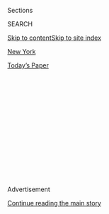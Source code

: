 <div id="app">

<div>

<div>

<div>

<div class="NYTAppHideMasthead css-1q2w90k e1suatyy0">

<div class="section css-ui9rw0 e1suatyy2">

<div class="css-eph4ug er09x8g0">

<div class="css-6n7j50">

</div>

<span class="css-1dv1kvn">Sections</span>

<div class="css-10488qs">

<span class="css-1dv1kvn">SEARCH</span>

</div>

[Skip to content](#site-content)[Skip to site index](#site-index)

</div>

<div id="masthead-section-label" class="css-1wr3we4 eaxe0e00">

[New
York](https://www.nytimes3xbfgragh.onion/section/nyregion)

</div>

<div class="css-10698na e1huz5gh0">

</div>

</div>

<div id="masthead-bar-one" class="section hasLinks css-15hmgas e1csuq9d3">

<div class="css-uqyvli e1csuq9d0">

</div>

<div class="css-1uqjmks e1csuq9d1">

</div>

<div class="css-9e9ivx">

[](https://myaccount.nytimes3xbfgragh.onion/auth/login?response_type=cookie&client_id=vi)

</div>

<div class="css-1bvtpon e1csuq9d2">

[Today’s
Paper](https://www.nytimes3xbfgragh.onion/section/todayspaper)

</div>

</div>

</div>

</div>

<div data-aria-hidden="false">

<div id="site-content" data-role="main">

<div>

<div class="css-1aor85t" style="opacity:0.000000001;z-index:-1;visibility:hidden">

<div class="css-1hqnpie">

<div class="css-epjblv">

<span class="css-17xtcya">[New
York](/section/nyregion)</span><span class="css-x15j1o">|</span><span class="css-fwqvlz">Misogynistic
Lawyer Who Killed Judge’s Son Had List of Possible
Targets</span>

</div>

<div class="css-k008qs">

<div class="css-1iwv8en">

<span class="css-18z7m18"></span>

<div>

</div>

</div>

<span class="css-1n6z4y">https://nyti.ms/3huG7NE</span>

<div class="css-1705lsu">

<div class="css-4xjgmj">

<div class="css-4skfbu" data-role="toolbar" data-aria-label="Social Media Share buttons, Save button, and Comments Panel with current comment count" data-testid="share-tools">

  - 
  - 
  - 
  - 
    
    <div class="css-6n7j50">
    
    </div>

  - 

</div>

</div>

</div>

</div>

</div>

</div>

<div id="NYT_TOP_BANNER_REGION" class="css-13pd83m">

</div>

<div id="top-wrapper" class="css-1sy8kpn">

<div id="top-slug" class="css-l9onyx">

Advertisement

</div>

[Continue reading the main
story](#after-top)

<div class="ad top-wrapper" style="text-align:center;height:100%;display:block;min-height:250px">

<div id="top" class="place-ad" data-position="top" data-size-key="top">

</div>

</div>

<div id="after-top">

</div>

</div>

<div>

<div id="sponsor-wrapper" class="css-1hyfx7x">

<div id="sponsor-slug" class="css-19vbshk">

Supported by

</div>

[Continue reading the main
story](#after-sponsor)

<div id="sponsor" class="ad sponsor-wrapper" style="text-align:center;height:100%;display:block">

</div>

<div id="after-sponsor">

</div>

</div>

<div class="css-186x18t">

</div>

<div class="css-1vkm6nb ehdk2mb0">

# Misogynistic Lawyer Who Killed Judge’s Son Had List of Possible Targets

</div>

The list was found after the lawyer killed himself and had more than a
dozen names, including three other judges and two doctors.

<div class="css-79elbk" data-testid="photoviewer-wrapper">

<div class="css-z3e15g" data-testid="photoviewer-wrapper-hidden">

</div>

<div class="css-1a48zt4 ehw59r15" data-testid="photoviewer-children">

![<span class="css-16f3y1r e13ogyst0" data-aria-hidden="true">Roy Den
Hollander was captured on a surveillance camera in Union Station in Los
Angeles. He killed a lawyer
nearby. </span><span class="css-cnj6d5 e1z0qqy90" itemprop="copyrightHolder"><span class="css-1ly73wi e1tej78p0">Credit...</span><span><span>San
Bernardino County Sheriff's Department, via Associated
Press</span></span></span>](https://static01.graylady3jvrrxbe.onion/images/2020/07/25/nyregion/25NJJUDGE-2/25NJJUDGE-2-articleLarge.jpg?quality=75&auto=webp&disable=upscale)

</div>

</div>

<div class="css-18e8msd">

<div class="css-vp77d3 epjyd6m0">

<div class="css-hus3qt ey68jwv0" data-aria-hidden="true">

[![William K.
Rashbaum](https://static01.graylady3jvrrxbe.onion/images/2018/06/13/multimedia/author-william-k-rashbaum/author-william-k-rashbaum-thumbLarge.jpg
"William K. Rashbaum")](https://www.nytimes3xbfgragh.onion/by/william-k-rashbaum)

</div>

<div class="css-1baulvz">

By [<span class="css-1baulvz last-byline" itemprop="name">William K.
Rashbaum</span>](https://www.nytimes3xbfgragh.onion/by/william-k-rashbaum)

</div>

</div>

  - 
    
    <div class="css-ld3wwf e16638kd2">
    
    July 25,
    2020
    
    </div>

  - 
    
    <div class="css-4xjgmj">
    
    <div class="css-d8bdto" data-role="toolbar" data-aria-label="Social Media Share buttons, Save button, and Comments Panel with current comment count" data-testid="share-tools">
    
      - 
      - 
      - 
      - 
        
        <div class="css-6n7j50">
        
        </div>
    
      - 
    
    </div>
    
    </div>

</div>

</div>

<div class="section meteredContent css-1r7ky0e" name="articleBody" itemprop="articleBody">

<div class="css-1fanzo5 StoryBodyCompanionColumn">

<div class="css-53u6y8">

An openly misogynistic lawyer who is believed to have killed the son of
a female federal judge in New Jersey had a list of more than a dozen
other possible targets, including three other judges and two doctors,
three people with knowledge of the matter said.

The list was found on Monday inside a rented car on a rural road in the
Catskills in New York, where the lawyer, [Roy Den
Hollander](https://www.nytimes3xbfgragh.onion/2020/07/25/nyregion/roy-den-hollander-esther-salas-list.html),
72, had killed himself.

Hours earlier, law enforcement
officials<span class="css-8l6xbc evw5hdy0"> </span>believe, Mr. Den
Hollander walked up to a house belonging to Judge Esther Salas on a
suburban street in North Brunswick, N.J., and [fatally shot
her 20-year-old son when he answered the
door](https://www.nytimes3xbfgragh.onion/2020/07/20/nyregion/esther-salas.html).
He also critically wounded her husband. The judge escaped unharmed.

Investigators have now concluded that Mr. Den Hollander traveled eight
days earlier by train to California to murder Marc Angelucci, 52, a
men’s rights lawyer whom he considered a professional rival. Mr.
Angelucci was also shot on his doorstep.

</div>

</div>

<div class="css-1fanzo5 StoryBodyCompanionColumn">

<div class="css-53u6y8">

Judge Salas and Mr. Angelucci were included on the list found in the
rental car, along with at least 10 other people with whom Mr. Den
Hollander apparently had scores to settle, including three jurists: New
York State’s chief judge, another federal judge in New Jersey, and a
state judge in Manhattan who, like Judge Salas, had presided over a case
he brought.

Also on the list were two oncologists in Manhattan, at least one of whom
had treated Mr. Den Hollander, two of the people
said.

<div class="css-79elbk" data-testid="photoviewer-wrapper">

<div class="css-z3e15g" data-testid="photoviewer-wrapper-hidden">

</div>

<div class="css-1a48zt4 ehw59r15" data-testid="photoviewer-children">

<div class="css-zgakxe erfvjey0">

<span class="css-1ly73wi e1tej78p0">Image</span>

<div class="css-zjzyr8">

<div data-testid="lazyimage-container" style="height:438.22222222222223px">

</div>

</div>

</div>

<span class="css-16f3y1r e13ogyst0" data-aria-hidden="true">Roy Den
Hollander.</span><span class="css-cnj6d5 e1z0qqy90" itemprop="copyrightHolder"><span class="css-1ly73wi e1tej78p0">Credit...</span><span>via
Agence France-Presse — Getty Images</span></span>

</div>

</div>

While his precise motive for making the list remains unclear, Mr. Den
Hollander had received a terminal cancer diagnosis, and F.B.I. agents
earlier this week were exploring whether that news set him off on a
mission of revenge against those he believed were his enemies.

A spokeswoman for the F.B.I.’s Newark office, which is investigating the
shootings with the U. S. attorney’s office in New Jersey, declined to
comment on the list**.** The United States attorney’s office did not
respond to a call seeking comment.

</div>

</div>

<div class="css-1fanzo5 StoryBodyCompanionColumn">

<div class="css-53u6y8">

This week, officials acknowledged that information about two New York
state judges and Judge Salas was discovered in the rental car, and [WNBC
reported](https://www.nbcnewyork.com/news/local/crime-and-courts/fbi-says-it-has-evidence-linking-nj-judge-family-shooting-suspect-to-calif-murder/2526223/)
that investigators also found material about Mr. Angelucci and a doctor
who treated Mr. Den Hollander. But the existence of a list with more
than a dozen names, including those of a second doctor and a second
federal judge, has not been reported before.

Federal investigators believe Mr. Den Hollander, who had raged against
women in thousands of pages of vituperative, online screeds, had dressed
as a delivery man in the attacks.

An empty FedEx package addressed to Judge Salas was also found in his
rental car after Mr. Den Hollander’s apparent suicide, but a search of
the car and his home failed to turn up a uniform, one of the people with
knowledge of the matter said.

A highway worker discovered Mr. Den Hollander’s body at about 8 a.m. on
a grassy pull-off outside the small town of Rockland, N.Y., about a
two-hour drive from the judge’s home, according to a law enforcement
official.

He was wearing a blue blazer, a green-collared shirt, gray slacks and
black dress shoes, and he lay about 12 feet from the rental car, a 2020
Toyota Corolla. He had a single wound to his head. A Walther .380 pistol
was next to him.

The F.B.I. earlier this week contacted New York State’s chief judge,
Janet M. DiFiore, to notify her that Mr. Den Hollander had her name and
photo in his car, according to a spokesman for the New York court
system, who said the other New York judge was also notified.

The two oncologists on the list also had been notified, a person with
knowledge of the matter said.

Late on Friday, the sheriff in San Bernardino County, Calif., where Mr.
Angelucci was fatally shot at his front door, announced that detectives
investigating the July 11 killing had determined that it had been
committed by Mr. Den Hollander. (Previously, [the F.B.I. had described
him only as a
suspect](https://www.nytimes3xbfgragh.onion/2020/07/22/nyregion/roy-den-hollander-esther-salas.html)and
California authorities had said little.)

</div>

</div>

<div class="css-1fanzo5 StoryBodyCompanionColumn">

<div class="css-53u6y8">

Mr. Angelucci was the vice president of the National Coalition for Men,
a men’s rights group that had rejected Mr. Den Hollander.

Mr. Den Hollander traveled to California by train, arriving on July 7.
He then rented a car, drove it to Mr. Angelucci’s home and shot him, the
sheriff’s office said. “After the murder, Den Hollander boarded a train
at Union Station in Los Angeles and left California,” the sheriff said
in a statement.

Officials released two still photographs from security camera footage
that they said showed Mr. Den Hollander in the Los Angeles and San
Bernardino train stations.

The pictures show him clad in a dark sports jacket, slacks and a
collared shirt, wearing a mask. In one, he is pulling a rolling suitcase
and has a briefcase slung over his shoulder. In the other, he is walking
toward his luggage carrying a newspaper and a drink in a paper cup, with
what appears to be a snack bar in the background.

The gun found near Mr. Den Hollander’s body was the same caliber weapon
that was used in the killing of Mr. Angelucci and the shooting that left
Judge Salas’s son dead and her husband wounded, law enforcement
officials have said.

The judge was in the basement at the time of the shooting.

The authorities have conducted tests on the pistol to determine if it is
the gun that was used in the two killings, several officials have said,
but the results have not been made public.

Mr. Den Hollander described himself as an anti-feminist and had made a
career out of filing lawsuits, some of them frivolous, alleging
discrimination against men. He also published blog posts in 2006 arguing
women were inferior to men and advocating physical violence against
them. In one post, he said women should be strapped to missiles and
dropped in the Middle East.

</div>

</div>

<div class="css-1fanzo5 StoryBodyCompanionColumn">

<div class="css-53u6y8">

He sued Manhattan nightclubs for offering ladies’ night discounts and
sued the federal government over a law that protects women from
violence. He also filed a suit claiming that Columbia University’s
women’s studies program was unfair to men.

Mr. Den Hollander’s grievances against Judge Salas and Mr. Angelucci
apparently stemmed from the same case. In 2015, he filed a federal
lawsuit in federal court in Newark challenging the male-only military
draft and the case was assigned to Judge Salas. Mr. Angelucci had filed
a similar lawsuit in another jurisdiction two years earlier.

Late last year, a federal court there[ruled in Mr. Angelucci’s
favor](https://www.nytimes3xbfgragh.onion/2019/02/24/us/military-draft-men-unconstitutional.html),
finding that the exclusion of women from the draft was unconstitutional.
The case is now on appeal.

In his online writings, a bitter Mr. Den Hollander, well aware that Mr.
Angelucci prevailed in his lawsuit, blamed Judge Salas for moving too
slowly with his case, insulting her and claiming that she was a
beneficiary of affirmative action.

Nicole Hong contributed reporting.

</div>

</div>

<div>

</div>

</div>

<div>

</div>

<div>

</div>

<div>

</div>

<div>

<div id="bottom-wrapper" class="css-1ede5it">

<div id="bottom-slug" class="css-l9onyx">

Advertisement

</div>

[Continue reading the main
story](#after-bottom)

<div id="bottom" class="ad bottom-wrapper" style="text-align:center;height:100%;display:block;min-height:90px">

</div>

<div id="after-bottom">

</div>

</div>

</div>

</div>

</div>

## Site Index

<div>

</div>

## Site Information Navigation

  - [© <span>2020</span> <span>The New York Times
    Company</span>](https://help.nytimes3xbfgragh.onion/hc/en-us/articles/115014792127-Copyright-notice)

<!-- end list -->

  - [NYTCo](https://www.nytco.com/)
  - [Contact
    Us](https://help.nytimes3xbfgragh.onion/hc/en-us/articles/115015385887-Contact-Us)
  - [Work with us](https://www.nytco.com/careers/)
  - [Advertise](https://nytmediakit.com/)
  - [T Brand Studio](http://www.tbrandstudio.com/)
  - [Your Ad
    Choices](https://www.nytimes3xbfgragh.onion/privacy/cookie-policy#how-do-i-manage-trackers)
  - [Privacy](https://www.nytimes3xbfgragh.onion/privacy)
  - [Terms of
    Service](https://help.nytimes3xbfgragh.onion/hc/en-us/articles/115014893428-Terms-of-service)
  - [Terms of
    Sale](https://help.nytimes3xbfgragh.onion/hc/en-us/articles/115014893968-Terms-of-sale)
  - [Site
    Map](https://spiderbites.nytimes3xbfgragh.onion)
  - [Help](https://help.nytimes3xbfgragh.onion/hc/en-us)
  - [Subscriptions](https://www.nytimes3xbfgragh.onion/subscription?campaignId=37WXW)

</div>

</div>

</div>

</div>
